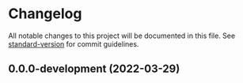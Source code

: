 # Changelog

All notable changes to this project will be documented in this file. See [standard-version](https://github.com/conventional-changelog/standard-version) for commit guidelines.

## 0.0.0-development (2022-03-29)
